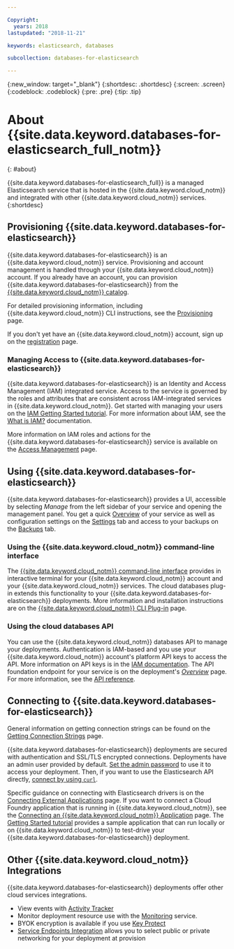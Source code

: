 ```yaml
---

Copyright:
  years: 2018
lastupdated: "2018-11-21"

keywords: elasticsearch, databases

subcollection: databases-for-elasticsearch

---
```


{:new_window: target="_blank"}
{:shortdesc: .shortdesc}
{:screen: .screen}
{:codeblock: .codeblock}
{:pre: .pre}
{:tip: .tip}

# About {{site.data.keyword.databases-for-elasticsearch_full_notm}}
{: #about}

{{site.data.keyword.databases-for-elasticsearch_full}} is a managed Elasticsearch service that is hosted in the {{site.data.keyword.cloud_notm}} and integrated with other {{site.data.keyword.cloud_notm}} services. 
{:shortdesc}

## Provisioning {{site.data.keyword.databases-for-elasticsearch}}

{{site.data.keyword.databases-for-elasticsearch}} is an {{site.data.keyword.cloud_notm}} service. Provisioning and account management is handled through your {{site.data.keyword.cloud_notm}} account. If you already have an account, you can provision {{site.data.keyword.databases-for-elasticsearch}} from the [{{site.data.keyword.cloud_notm}} catalog](https://{DomainName}/catalog/services/databases-for-elasticsearch).

For detailed provisioning information, including {{site.data.keyword.cloud_notm}} CLI instructions, see the [Provisioning](/docs/services/databases-for-elasticsearch?topic=cloud-databases-provisioning) page.

If you don't yet have an {{site.data.keyword.cloud_notm}} account, sign up on the [registration](https://{DomainName}/registration/) page.

### Managing Access to {{site.data.keyword.databases-for-elasticsearch}}

{{site.data.keyword.databases-for-elasticsearch}} is an Identity and Access Management (IAM) integrated service. Access to the service is governed by the roles and attributes that are consistent across IAM-integrated services in {{site.data.keyword.cloud_notm}}. Get started with managing your users on the [IAM Getting Started tutorial](/docs/iam?topic=iam-getstarted). For more information about IAM, see the [What is IAM?](/docs/iam?topic=iam-iamoverview) documentation.

More information on IAM roles and actions for the {{site.data.keyword.databases-for-elasticsearch}} service is available on the [Access Management](/docs/services/databases-for-elasticsearch?topic=cloud-databases-iam) page.

## Using {{site.data.keyword.databases-for-elasticsearch}}

{{site.data.keyword.databases-for-elasticsearch}} provides a UI, accessible by selecting _Manage_ from the left sidebar of your service and opening the management panel. You get a quick [Overview](/docs/services/databases-for-elasticsearch?topic=databases-for-elasticsearch-dashboard-overview) of your service as well as configuration settings on the [Settings](/docs/services/databases-for-elasticsearch?topic=databases-for-elasticsearch-dashboard-overview#settings) tab and access to your backups on the [Backups](/docs/services/databases-for-elasticsearch?topic=cloud-databases-dashboard-backups) tab.

### Using the {{site.data.keyword.cloud_notm}} command-line interface

The [{{site.data.keyword.cloud_notm}} command-line interface](/docs/cli/reference/ibmcloud?topic=cloud-cli-install-ibmcloud-cli) provides in interactive terminal for your {{site.data.keyword.cloud_notm}} account and your {{site.data.keyword.cloud_notm}} services. The cloud databases plug-in extends this functionality to your {{site.data.keyword.databases-for-elasticsearch}} deployments. More information and installation instructions are on the [{{site.data.keyword.cloud_notm}} CLI Plug-in](/docs/databases-cli-plugin?topic=cloud-databases-cli-cdb-reference) page.

### Using the cloud databases API

You can use the {{site.data.keyword.cloud_notm}} databases API to manage your deployments. Authentication is IAM-based and you use your {{site.data.keyword.cloud_notm}} account's platform API keys to access the API. More information on API keys is in the [IAM documentation](/docs/iam/apikeys?topic=iam-manapikey). The API foundation endpoint for your service is on the deployment's [_Overview_](/docs/services/databases-for-elasticsearch?topic=databases-for-elasticsearch-dashboard-overview) page. For more information, see the [API reference](https://{DomainName}/apidocs/cloud-databases-api).

## Connecting to {{site.data.keyword.databases-for-elasticsearch}}

General information on getting connection strings can be found on the [Getting Connection Strings](/docs/services/databases-for-elasticsearch?topic=databases-for-elasticsearch-connection-strings) page.

{{site.data.keyword.databases-for-elasticsearch}} deployments are secured with authentication and SSL/TLS encrypted connections. Deployments have an admin user provided by default. [Set the admin password](/docs/services/databases-for-elasticsearch?topic=databases-for-elasticsearch-admin-password) to use it to access your deployment. Then, if you want to use the Elasticsearch API directly, [connect by using `curl`](/docs/services/databases-for-elasticsearch?topic=databases-for-elasticsearch-connecting-curl).

Specific guidance on connecting with Elasticsearch drivers is on the [Connecting External Applications](/docs/services/databases-for-elasticsearch?topic=databases-for-elasticsearch-external-app) page. If you want to connect a Cloud Foundry application that is running in {{site.data.keyword.cloud_notm}}, see the [Connecting an {{site.data.keyword.cloud_notm}} Application](/docs/services/databases-for-elasticsearch?topic=databases-for-elasticsearch-ibmcloud-app) page. The [Getting Started tutorial](/docs/services/databases-for-elasticsearch?topic=databases-for-elasticsearch-getting-started) provides a sample application that can run locally or on {{site.data.keyword.cloud_notm}} to test-drive your {{site.data.keyword.databases-for-elasticsearch}} deployment.

## Other {{site.data.keyword.cloud_notm}} Integrations

{{site.data.keyword.databases-for-elasticsearch}} deployments offer other cloud services integrations. 
- View events with [Activity Tracker](/docs/services/databases-for-elasticsearch?topic=databases-for-elasticsearch-activity-tracker)
- Monitor deployment resource use with the [Monitoring](/docs/services/databases-for-elasticsearch?topic=databases-for-elasticsearch-monitoring) service.
- BYOK encryption is available if you use [Key Protect](/docs/services/databases-for-elasticsearch?topic=databases-for-elasticsearch-key-protect)
- [Service Endpoints Integration](/docs/services/databases-for-elasticsearch?topic=cloud-databases-service-endpoints) allows you to select public or private networking for your deployment at provision










